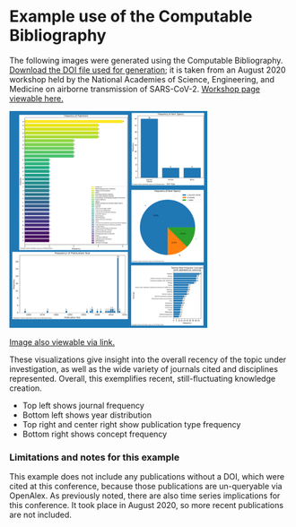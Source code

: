 # Example use of the Computable Bibliography

The following images were generated using the Computable Bibliography. 
<a id="raw-url" href="https://raw.githubusercontent.com/infoqualitylab/ComputableBibliography-app/refs/heads/main/COVID-CB-example.txt"> Download the DOI file used for generation</a>; 
it is taken from an August 2020 workshop held by the National Academies of Science, Engineering, and Medicine on airborne
transmission of SARS-CoV-2. [Workshop page viewable here.](https://www.nationalacademies.org/our-work/airborne-transmission-of-sars-cov-2-a-virtual-workshop#sectionPublications)

<img src="https://raw.githubusercontent.com/infoqualitylab/ComputableBibliography-app/main/static/COVID_computable_bibliography.png" width=70% height=70% id="raw-url" alt="example visualization output showing journal frequency, year distribution, publication type frequency, and concept frequency">

[Image also viewable via link.](https://github.com/infoqualitylab/ComputableBibliography-app/blob/main/static/COVID_computable_bibliography.png)

These visualizations give insight into the overall recency of the topic under investigation, as well as the wide variety of
journals cited and disciplines represented. Overall, this exemplifies recent, still-fluctuating knowledge creation.

- Top left shows journal frequency
- Bottom left shows year distribution
- Top right and center right show publication type frequency
- Bottom right shows concept frequency

### Limitations and notes for this example
This example does not include any publications without a DOI, which were cited at this conference, because those 
publications are un-queryable via OpenAlex. As previously noted, there are also time series implications for this conference. 
It took place in August 2020, so more recent publications are not included. 